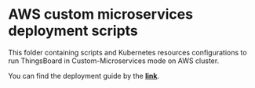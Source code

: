 # AWS custom microservices deployment scripts

This folder containing scripts and Kubernetes resources configurations to run ThingsBoard in Custom-Microservices mode on AWS cluster.

You can find the deployment guide by the [**link**](https://thingsboard.io/docs/user-guide/install/cluster/aws-custom-microservices-setup/).